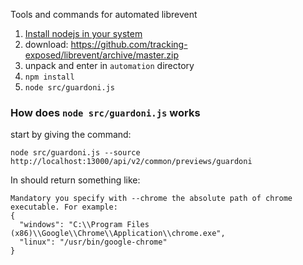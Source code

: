 Tools and commands for automated librevent 

1. [Install nodejs in your system](https://nodejs.org/en/download://nodejs.org/en/download/)
2. download: https://github.com/tracking-exposed/librevent/archive/master.zip
3. unpack and enter in `automation` directory 
4. `npm install`
5. `node src/guardoni.js`


### How does `node src/guardoni.js` works


start by giving the command:

`node src/guardoni.js --source http://localhost:13000/api/v2/common/previews/guardoni`

In should return something like:

```
Mandatory you specify with --chrome the absolute path of chrome executable. For example:
{
  "windows": "C:\\Program Files (x86)\\Google\\Chrome\\Application\\chrome.exe",
  "linux": "/usr/bin/google-chrome"
}
```
